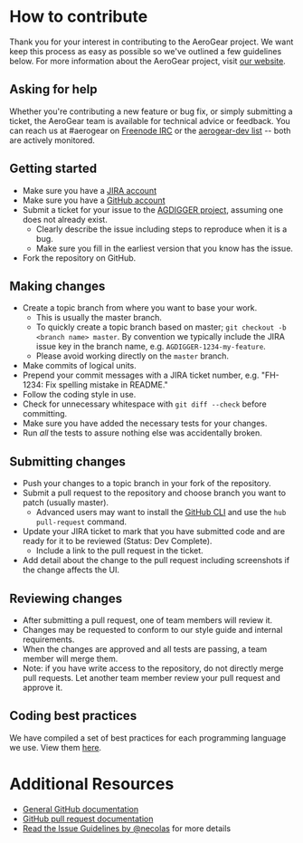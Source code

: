 # How to contribute

Thank you for your interest in contributing to the AeroGear project. We want
keep this process as easy as possible so we've outlined a few guidelines below. 
For more information about the AeroGear project, visit 
[our website](https://aerogear.org/).

## Asking for help

Whether you're contributing a new feature or bug fix, or simply submitting a
ticket, the AeroGear team is available for technical advice or feedback. 
You can reach us at #aerogear on [Freenode IRC](https://freenode.net/) or the 
[aerogear-dev list](https://www.redhat.com/mailman/listinfo/aerogear-dev) 
-- both are actively monitored.

## Getting started

* Make sure you have a [JIRA account](https://issues.jboss.org)
* Make sure you have a [GitHub account](https://github.com/signup/free)
* Submit a ticket for your issue to the 
[AGDIGGER project](https://issues.jboss.org/projects/AGDIGGER/), assuming one does 
not already exist.
  * Clearly describe the issue including steps to reproduce when it is a bug.
  * Make sure you fill in the earliest version that you know has the issue.
* Fork the repository on GitHub.

## Making changes

* Create a topic branch from where you want to base your work.
  * This is usually the master branch.
  * To quickly create a topic branch based on master; `git checkout -b
    <branch name> master`. By convention we typically include the JIRA issue 
    key in the branch name, e.g. `AGDIGGER-1234-my-feature`.
  * Please avoid working directly on the `master` branch.
* Make commits of logical units.
* Prepend your commit messages with a JIRA ticket number, e.g. "FH-1234: Fix
  spelling mistake in README."
* Follow the coding style in use.
* Check for unnecessary whitespace with `git diff --check` before committing.
* Make sure you have added the necessary tests for your changes.
* Run _all_ the tests to assure nothing else was accidentally broken.

## Submitting changes

* Push your changes to a topic branch in your fork of the repository.
* Submit a pull request to the repository and choose branch you want to patch 
  (usually master). 
  * Advanced users may want to install the [GitHub CLI](https://hub.github.com/) 
    and use the `hub pull-request` command.
* Update your JIRA ticket to mark that you have submitted code and are ready 
for it to be reviewed (Status: Dev Complete).
  * Include a link to the pull request in the ticket.
* Add detail about the change to the pull request including screenshots 
  if the change affects the UI.

## Reviewing changes

* After submitting a pull request, one of team members will review it.
* Changes may be requested to conform to our style guide and internal 
  requirements.
* When the changes are approved and all tests are passing, a team
  member will merge them.
* Note: if you have write access to the repository, do not directly merge pull 
  requests. Let another team member review your pull request and approve it.

## Coding best practices

We have compiled a set of best practices for each programming
language we use. View them [here](https://github.com/fheng/best_practice).

# Additional Resources

* [General GitHub documentation](http://help.github.com/)
* [GitHub pull request documentation](https://help.github.com/articles/about-pull-requests/)
* [Read the Issue Guidelines by @necolas](https://github.com/necolas/issue-guidelines/blob/master/CONTRIBUTING.md) for more details
